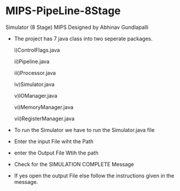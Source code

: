 # MIPS-PipeLine-8Stage


Simulator (8 Stage) MIPS
 Designed by 
	Abhinav Gundlapalli

*  The project has 7 java class into two seperate packages. 

      i)ControlFlags.java
      
      ii)Pipeline.java
      
      iii)Processor.java
      
      iv)Simulator.java
      
      v)IOManager.java
      
      vi)MemoryManager.java
      
      vii)RegisterManager.java
      
* To run the Simulator we  have to run the Simulator.java file
* Enter the input File wiht the Path
* enter the Output File Wtih the path
* Check for the SIMULATION COMPLETE Message 
* If yes open the output File else follow the instructions given in the message.
